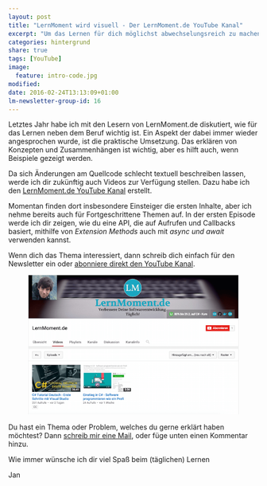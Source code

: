 ```yaml
---
layout: post
title: "LernMoment wird visuell - Der LernMoment.de YouTube Kanal"
excerpt: "Um das Lernen für dich möglichst abwechselungsreich zu machen, bekommst du jetzt auch Videos"
categories: hintergrund
share: true
tags: [YouTube]
image:
  feature: intro-code.jpg
modified:
date: 2016-02-24T13:13:09+01:00
lm-newsletter-group-id: 16
---
```


Letztes Jahr habe ich mit den Lesern von LernMoment.de diskutiert, wie für das Lernen neben dem Beruf wichtig ist. Ein Aspekt der dabei immer wieder angesprochen wurde, ist die praktische Umsetzung. Das erklären von Konzepten und Zusammenhängen ist wichtig, aber es hilft auch, wenn Beispiele gezeigt werden.

Da sich Änderungen am Quellcode schlecht textuell beschreiben lassen, werde ich dir zukünftig auch Videos zur Verfügung stellen. Dazu habe ich den <a href="https://www.youtube.com/channel/UC5jCUQ6IPHtQP5r4y9byCqA" target="_blank">LernMoment.de YouTube Kanal</a> erstellt.

Momentan finden dort insbesondere Einsteiger die ersten Inhalte, aber ich nehme bereits auch für Fortgeschrittene Themen auf. In der ersten Episode werde ich dir zeigen, wie du eine API, die auf Aufrufen und Callbacks basiert, mithilfe von *Extension Methods* auch mit *async und await* verwenden kannst.

Wenn dich das Thema interessiert, dann schreib dich einfach für den Newsletter ein oder <a href="http://www.youtube.com/channel/UC5jCUQ6IPHtQP5r4y9byCqA?sub_confirmation=1" target="_blank">abonniere direkt den YouTube Kanal</a>. 
<figure>
	<a href="http://www.youtube.com/channel/UC5jCUQ6IPHtQP5r4y9byCqA?sub_confirmation=1" target="_blank"><img src="/images/YT-Kanal.png" alt="image"></a>
</figure>



Du hast ein Thema oder Problem, welches du gerne erklärt haben möchtest? Dann <a href="mailto:jan@lernmoment.de">schreib mir eine Mail</a>, oder füge unten einen Kommentar hinzu.

Wie immer wünsche ich dir viel Spaß beim (täglichen) Lernen

Jan
